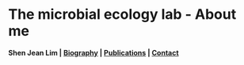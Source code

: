 # The microbial ecology lab - About me 
**Shen Jean Lim | [Biography](bio.md) | [Publications](pubs.md) | [Contact](contact.md)**
